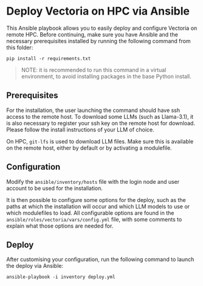 # Deploy Vectoria on HPC via Ansible

This Ansible playbook allows you to easily deploy and configure Vectoria on remote HPC. Before continuing, make sure you have Ansible and the necessary prerequisites installed by running the following command from this folder:

```shell
pip install -r requirements.txt
```

>NOTE: it is recommended to run this command in a virtual environment, to avoid installing packages in the base Python install.

## Prerequisites

For the installation, the user launching the command should have ssh access to the remote host. To download some LLMs (such as Llama-3.1), it is also necessary to register your ssh key on the remote host for download. Please follow the install instructions of your LLM of choice.

On HPC, `git-lfs` is used to download LLM files. Make sure this is available on the remote host, either by default or by activating a modulefile.

## Configuration

Modify the `ansible/inventory/hosts` file with the login node and user account to be used for the installation.

It is then possible to configure some options for the deploy, such as the paths at which the installation will occur and which LLM models to use or which modulefiles to load. All configurable options are found in the `ansible/roles/vectoria/vars/config.yml` file, with some comments to explain what those options are needed for.

## Deploy

After customising your configuration, run the following command to launch the deploy via Ansible:

```shell
ansible-playbook -i inventory deploy.yml
```
